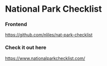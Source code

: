 # National Park Checklist

### Frontend

https://github.com/nliles/nat-park-checklist

### Check it out here

https://www.nationalparkchecklist.com/
